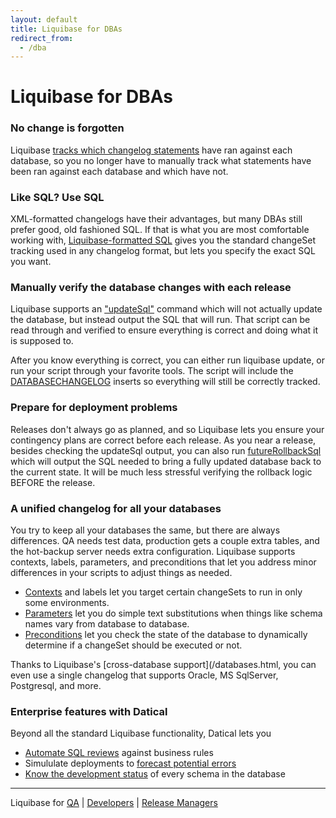 ```yaml
---
layout: default
title: Liquibase for DBAs
redirect_from:
  - /dba
---
```


# Liquibase for DBAs #

### No change is forgotten

Liquibase [tracks which changelog statements](documentation/databasechangelog.html) have ran against each database, so you no longer have to manually track what statements have been ran against each database and which have not.

### Like SQL? Use SQL

XML-formatted changelogs have their advantages, but many DBAs still prefer good, old fashioned SQL. If that is what you are most comfortable working with, [Liquibase-formatted SQL](documentation/sql_format.html) gives you the standard changeSet tracking used in any changelog format, but lets you specify the exact SQL you want.

### Manually verify the database changes with each release

Liquibase supports an ["updateSql"](documentation/sql_output.html) command which will not actually update the database, but instead output the SQL that will run. That script can be read through and verified to ensure everything is correct and doing what it is supposed to.

After you know everything is correct, you can either run liquibase update, or run your script through your favorite tools. The script will include the [DATABASECHANGELOG](documentation/databasechangelog_table.html) inserts so everything will still be correctly tracked.

### Prepare for deployment problems

Releases don't always go as planned, and so Liquibase lets you ensure your contingency plans are correct before each release. As you near a release, besides checking the updateSql output, you can also run [futureRollbackSql](documentation/rollback.html) which will output the SQL needed to bring a fully updated database back to the current state. It will be much less stressful verifying the rollback logic BEFORE the release.

### A unified changelog for all your databases

You try to keep all your databases the same, but there are always differences. QA needs test data, production gets a couple extra tables, and the hot-backup server needs extra configuration. Liquibase supports contexts, labels, parameters, and preconditions that let you address minor differences in your scripts to adjust things as needed.

* [Contexts](/documentation/contexts.html) and labels let you target certain changeSets to run in only some environments.
* [Parameters](/documentation/changelog_parameters.html) let you do simple text substitutions when things like schema names vary from database to database.
* [Preconditions](/documentation/preconditions.html) let you check the state of the database to dynamically determine if a changeSet should be executed or not.

Thanks to Liquibase's [cross-database support](/databases.html, you can even use a single changelog that supports Oracle, MS SqlServer, Postgresql, and more.

### Enterprise features with Datical

Beyond all the standard Liquibase functionality, Datical lets you

* [Automate SQL reviews](http://datical.com) against business rules
* Simululate deployments to [forecast potential errors](http://datical.com)
* [Know the development status](http://datical.com) of every schema in the database

---

Liquibase for [QA](/qa.html) \| [Developers](/developer.html) \| [Release Managers](/release_manager.html)